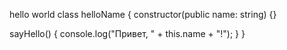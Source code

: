 hello world
class helloName {
  constructor(public name: string) {}

  sayHello() {
    console.log("Привет, " + this.name + "!");
  }
}
